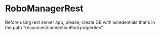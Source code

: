 # RoboManagerRest

Before using rest server app, please, create DB with acredentials that's in the path "resources/connectionPool.properties"
